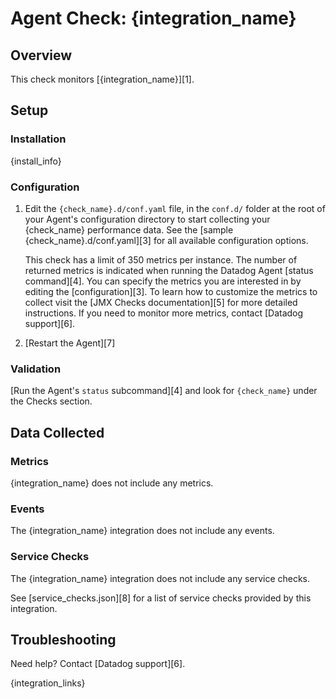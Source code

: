 # Agent Check: {integration_name}

## Overview

This check monitors [{integration_name}][1].

## Setup

### Installation

{install_info}

### Configuration

1. Edit the `{check_name}.d/conf.yaml` file, in the `conf.d/` folder at the root of your
   Agent's configuration directory to start collecting your {check_name} performance data.
   See the [sample {check_name}.d/conf.yaml][3] for all available configuration options.

   This check has a limit of 350 metrics per instance. The number of returned metrics is indicated when running the Datadog Agent [status command][4].
   You can specify the metrics you are interested in by editing the [configuration][3].
   To learn how to customize the metrics to collect visit the [JMX Checks documentation][5] for more detailed instructions.
   If you need to monitor more metrics, contact [Datadog support][6].

2. [Restart the Agent][7]

### Validation

[Run the Agent's `status` subcommand][4] and look for `{check_name}` under the Checks section.

## Data Collected

### Metrics

{integration_name} does not include any metrics.

### Events

The {integration_name} integration does not include any events.

### Service Checks

The {integration_name} integration does not include any service checks.

See [service_checks.json][8] for a list of service checks provided by this integration.

## Troubleshooting

Need help? Contact [Datadog support][6].


{integration_links}